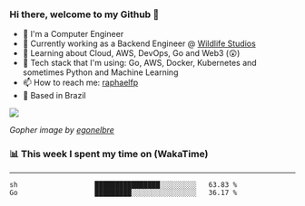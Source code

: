### Hi there, welcome to my Github 👋

- 📖 I'm a Computer Engineer
- 🔭 Currently working as a Backend Engineer @ [Wildlife Studios](https://wildlifestudios.com/)
- 🌱 Learning about Cloud, AWS, DevOps, Go and Web3 (😲)
- 🚀 Tech stack that I'm using: Go, AWS, Docker, Kubernetes and sometimes Python and Machine Learning
- 📫 How to reach me: [raphaelfp](https://linkedin.com/in/raphaelfp)
- 🏡 Based in Brazil

![](https://github.com/raphaelfp/gophers/blob/master/.thumb/animation/morning-coffee-3x.gif)

*Gopher image by [egonelbre](https://github.com/egonelbre/)*

### 📊 This week I spent my time on (WakaTime)

---

<!--START_SECTION:waka-->

```txt
sh                   ████████████████░░░░░░░░░   63.83 %
Go                   █████████░░░░░░░░░░░░░░░░   36.17 %
```

<!--END_SECTION:waka-->

